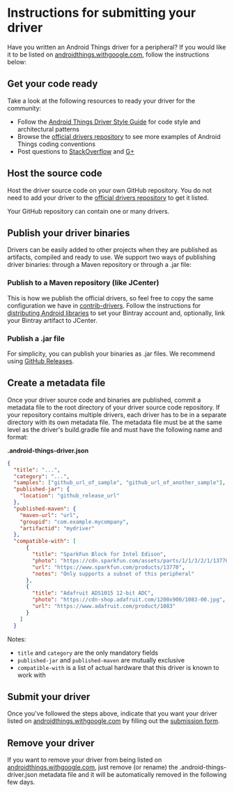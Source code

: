 # Instructions for submitting your driver
Have you written an Android Things driver for a peripheral? If you would like it to be listed on [androidthings.withgoogle.com][maker-site], follow the instructions below:

## Get your code ready
Take a look at the following resources to ready your driver for the community:
*   Follow the [Android Things Driver Style Guide](https://github.com/androidthings/contrib-drivers/blob/master/driver-style-guide.md) for code style and architectural patterns
*   Browse the [official drivers repository](https://github.com/androidthings/contrib-drivers) to see more examples of Android Things coding conventions
*   Post questions to [StackOverflow](https://stackoverflow.com/questions/tagged/android-things) and [G+](https://g.co/iotdev)

## Host the source code
Host the driver source code on your own GitHub repository. You do not need to add your driver to the [official drivers repository](https://github.com/androidthings/contrib-drivers) to get it listed.

Your GitHub repository can contain one or many drivers.

## Publish your driver binaries
Drivers can be easily added to other projects when they are published as artifacts, compiled and ready to use. We support two ways of publishing driver binaries: through a Maven repository or through a .jar file:

### Publish to a Maven repository (like JCenter)
This is how we publish the official drivers, so feel free to copy the same configuration we have in [contrib-drivers](https://github.com/androidthings/contrib-drivers). Follow the instructions for [distributing Android libraries](https://blog.bintray.com/2017/09/04/the-abcs-of-distributing-android-libraries/) to set your Bintray account and, optionally, link your Bintray artifact to JCenter.

### Publish a .jar file
For simplicity, you can publish your binaries as .jar files. We recommend using [GitHub Releases](https://blog.github.com/2013-07-02-release-your-software/).

## Create a metadata file
Once your driver source code and binaries are published, commit a metadata file to the root directory of your driver source code repository. If your repository contains multiple drivers, each driver has to be in a separate directory with its own metadata file. The metadata file must be at the same level as the driver's build.gradle file and must have the following name and format:

**.android-things-driver.json**
```json
{
  "title": "...",
  "category": "...",
  "samples": ["github_url_of_sample", "github_url_of_another_sample"],
  "published-jar": {
    "location": "github_release_url"
  },
  "published-maven": {
    "maven-url": "url",
    "groupid": "com.example.mycompany",
    "artifactid": "mydriver"
  },
  "compatible-with": [
      {
        "title": "SparkFun Block for Intel Edison",
        "photo": "https://cdn.sparkfun.com/assets/parts/1/1/3/2/1/13770-00.jpg",
        "url": "https://www.sparkfun.com/products/13770",
        "notes": "Only supports a subset of this peripheral"
      },
      {
        "title": "Adafruit ADS1015 12-bit ADC",
        "photo": "https://cdn-shop.adafruit.com/1200x900/1083-00.jpg",
        "url": "https://www.adafruit.com/product/1083"
      }
    ]
  }
```
Notes:
- `title` and `category` are the only mandatory fields
- `published-jar` and `published-maven` are mutually exclusive
- `compatible-with` is a list of actual hardware that this driver is known to work with

## Submit your driver
Once you've followed the steps above, indicate that you want your driver listed on [androidthings.withgoogle.com][maker-site] by filling out the [submission form](https://androidthings.withgoogle.com/submit-a-driver/).

## Remove your driver
If you want to remove your driver from being listed on [androidthings.withgoogle.com][maker-site], just remove (or rename) the .android-things-driver.json metadata file and it will be automatically removed in the following few days.

[maker-site]: https://androidthings.withgoogle.com
